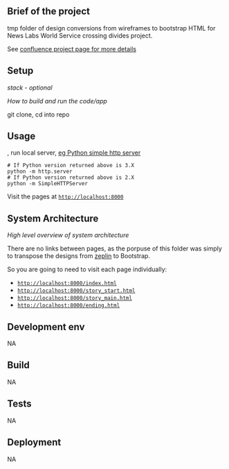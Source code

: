 ## Brief of the project

tmp folder of design conversions from wireframes to bootstrap HTML for News Labs World Service crossing divides project.


See [confluence project page for more details](https://confluence.dev.bbc.co.uk/display/newslabs/Crossing+Divides)
 

## Setup

_stack - optional_

_How to build and run the code/app_

git clone, cd into repo

## Usage
, run local server, [eg Python simple http server](https://developer.mozilla.org/en-US/docs/Learn/Common_questions/set_up_a_local_testing_server)

```
# If Python version returned above is 3.X
python -m http.server
# If Python version returned above is 2.X
python -m SimpleHTTPServer
``` 

Visit the pages at [`http://localhost:8000`](http://localhost:8000)

 

## System Architecture

_High level overview of system architecture_

 
There are no links between pages, as the porpuse of this folder was simply to transpose the designs from [zeplin](zeplin.io/features) to Bootstrap.

So you are going to need to visit each page individually:


- [`http://localhost:8000/index.html`](http://localhost:8000/index.html)
- [`http://localhost:8000/story_start.html`](http://localhost:8000/story_start.html)
- [`http://localhost:8000/story_main.html`](http://localhost:8000/story_main.html)
- [`http://localhost:8000/ending.html`](http://localhost:8000/ending.html)


## Development env

NA

## Build


NA

## Tests


NA

## Deployment

NA

